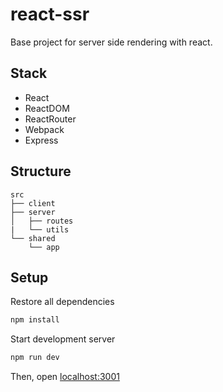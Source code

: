# react-ssr

Base project for server side rendering with react.

## Stack

* React
* ReactDOM
* ReactRouter
* Webpack
* Express

## Structure

```
src
├── client
├── server
│   ├── routes
|   └── utils
└── shared
    └── app
```

## Setup

Restore all dependencies

```bash
npm install
```

Start development server

```bash
npm run dev
```

Then, open [localhost:3001](http://localhost:3001/)
